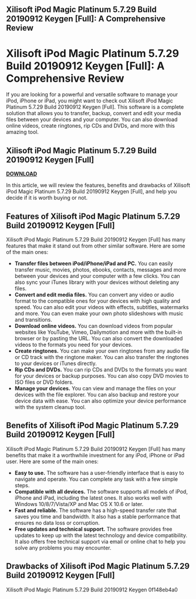 ## Xilisoft iPod Magic Platinum 5.7.29 Build 20190912 Keygen [Full]: A Comprehensive Review

  
# Xilisoft iPod Magic Platinum 5.7.29 Build 20190912 Keygen [Full]: A Comprehensive Review
  
If you are looking for a powerful and versatile software to manage your iPod, iPhone or iPad, you might want to check out Xilisoft iPod Magic Platinum 5.7.29 Build 20190912 Keygen [Full]. This software is a complete solution that allows you to transfer, backup, convert and edit your media files between your devices and your computer. You can also download online videos, create ringtones, rip CDs and DVDs, and more with this amazing tool.
 
## Xilisoft iPod Magic Platinum 5.7.29 Build 20190912 Keygen [Full]


[**DOWNLOAD**](https://kneedacexbrew.blogspot.com/?d=2tLRnL)

  
In this article, we will review the features, benefits and drawbacks of Xilisoft iPod Magic Platinum 5.7.29 Build 20190912 Keygen [Full], and help you decide if it is worth buying or not.
  
## Features of Xilisoft iPod Magic Platinum 5.7.29 Build 20190912 Keygen [Full]
  
Xilisoft iPod Magic Platinum 5.7.29 Build 20190912 Keygen [Full] has many features that make it stand out from other similar software. Here are some of the main ones:
  
- **Transfer files between iPod/iPhone/iPad and PC.** You can easily transfer music, movies, photos, ebooks, contacts, messages and more between your devices and your computer with a few clicks. You can also sync your iTunes library with your devices without deleting any files.
- **Convert and edit media files.** You can convert any video or audio format to the compatible ones for your devices with high quality and speed. You can also edit your videos with effects, subtitles, watermarks and more. You can even make your own photo slideshows with music and transitions.
- **Download online videos.** You can download videos from popular websites like YouTube, Vimeo, Dailymotion and more with the built-in browser or by pasting the URL. You can also convert the downloaded videos to the formats you need for your devices.
- **Create ringtones.** You can make your own ringtones from any audio file or CD track with the ringtone maker. You can also transfer the ringtones to your devices or iTunes directly.
- **Rip CDs and DVDs.** You can rip CDs and DVDs to the formats you want for your devices or backup purposes. You can also copy DVD movies to ISO files or DVD folders.
- **Manage your devices.** You can view and manage the files on your devices with the file explorer. You can also backup and restore your device data with ease. You can also optimize your device performance with the system cleanup tool.

## Benefits of Xilisoft iPod Magic Platinum 5.7.29 Build 20190912 Keygen [Full]
  
Xilisoft iPod Magic Platinum 5.7.29 Build 20190912 Keygen [Full] has many benefits that make it a worthwhile investment for any iPod, iPhone or iPad user. Here are some of the main ones:

- **Easy to use.** The software has a user-friendly interface that is easy to navigate and operate. You can complete any task with a few simple steps.
- **Compatible with all devices.** The software supports all models of iPod, iPhone and iPad, including the latest ones. It also works well with Windows 10/8/7/Vista/XP and Mac OS X 10.6 or later.
- **Fast and reliable.** The software has a high-speed transfer rate that saves you time and bandwidth. It also has a stable performance that ensures no data loss or corruption.
- **Free updates and technical support.** The software provides free updates to keep up with the latest technology and device compatibility. It also offers free technical support via email or online chat to help you solve any problems you may encounter.

## Drawbacks of Xilisoft iPod Magic Platinum 5.7.29 Build 20190912 Keygen [Full]
  
Xilisoft iPod Magic Platinum 5.7.29 Build 20190912 Keygen
 0f148eb4a0
